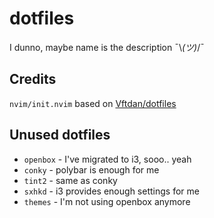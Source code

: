 # dotfiles
I dunno, maybe name is the description ¯\\_(ツ)_/¯

## Credits
`nvim/init.nvim` based on [Vftdan/dotfiles](https://github.com/Vftdan/dotfiles/tree/master/editor/nvim)

## Unused dotfiles
* `openbox` - I've migrated to i3, sooo.. yeah
* `conky` - polybar is enough for me
* `tint2` - same as conky
* `sxhkd` - i3 provides enough settings for me
* `themes` - I'm not using openbox anymore

[](scrot.png)
